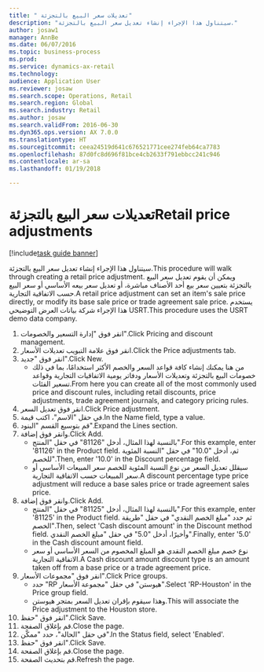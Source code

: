 ```yaml
--- 
title: " تعديلات سعر البيع بالتجزئة"
description: "سيتناول هذا الإجراء إنشاء تعديل سعر البيع بالتجزئة."
author: josaw1
manager: AnnBe
ms.date: 06/07/2016
ms.topic: business-process
ms.prod: 
ms.service: dynamics-ax-retail
ms.technology: 
audience: Application User
ms.reviewer: josaw
ms.search.scope: Operations, Retail
ms.search.region: Global
ms.search.industry: Retail
ms.author: josaw
ms.search.validFrom: 2016-06-30
ms.dyn365.ops.version: AX 7.0.0
ms.translationtype: HT
ms.sourcegitcommit: ceea24519d641c676521771cee274feb64ca7783
ms.openlocfilehash: 87d0fc8d696f81bce4cb2633f791ebbcc241c946
ms.contentlocale: ar-sa
ms.lasthandoff: 01/19/2018

---
```

# <a name="retail-price-adjustments"></a><span data-ttu-id="07c2a-103"> تعديلات سعر البيع بالتجزئة</span><span class="sxs-lookup"><span data-stu-id="07c2a-103">Retail price adjustments</span></span>

[!include[task guide banner](../includes/task-guide-banner.md)]

<span data-ttu-id="07c2a-104">سيتناول هذا الإجراء إنشاء تعديل سعر البيع بالتجزئة.</span><span class="sxs-lookup"><span data-stu-id="07c2a-104">This procedure will walk through creating a retail price adjustment.</span></span> <span data-ttu-id="07c2a-105">ويمكن أن يقوم تعديل سعر البيع بالتجزئة بتعيين سعر بيع أحد الأصناف مباشرة، أو تعديل سعر بيعه الأساسي أو سعر البيع حسب الاتفاقية التجارية.</span><span class="sxs-lookup"><span data-stu-id="07c2a-105">A retail price adjustment can set an item's sale price directly, or modify its base sale price or trade agreement sale price.</span></span> <span data-ttu-id="07c2a-106">يستخدم هذا الإجراء شركة بيانات العرض التوضيحي USRT.</span><span class="sxs-lookup"><span data-stu-id="07c2a-106">This procedure uses the USRT demo data company.</span></span>

1. <span data-ttu-id="07c2a-107">انقر فوق "إدارة التسعير والخصومات".</span><span class="sxs-lookup"><span data-stu-id="07c2a-107">Click Pricing and discount management.</span></span>
2. <span data-ttu-id="07c2a-108">انقر فوق علامة التبويب تعديلات الأسعار.</span><span class="sxs-lookup"><span data-stu-id="07c2a-108">Click the Price adjustments tab.</span></span>
3. <span data-ttu-id="07c2a-109">انقر فوق "جديد".</span><span class="sxs-lookup"><span data-stu-id="07c2a-109">Click New.</span></span>
    * <span data-ttu-id="07c2a-110">من هنا يمكنك إنشاء كافة قواعد السعر والخصم الأكثر استخدامًا، بما في ذلك خصومات البيع بالتجزئة وتعديلات الأسعار ودفاتر يومية الاتفاقيات التجارية وقواعد تسعير الفئات.</span><span class="sxs-lookup"><span data-stu-id="07c2a-110">From here you can create all of the most commonly used price and discount rules, including retail discounts, price adjustments, trade agreement journals, and category pricing rules.</span></span>  
4. <span data-ttu-id="07c2a-111">انقر فوق تعديل السعر.</span><span class="sxs-lookup"><span data-stu-id="07c2a-111">Click Price adjustment.</span></span>
5. <span data-ttu-id="07c2a-112">في حقل "الاسم"، اكتب قيمة.</span><span class="sxs-lookup"><span data-stu-id="07c2a-112">In the Name field, type a value.</span></span>
6. <span data-ttu-id="07c2a-113">قم بتوسيع القسم "البنود".</span><span class="sxs-lookup"><span data-stu-id="07c2a-113">Expand the Lines section.</span></span>
7. <span data-ttu-id="07c2a-114">وانقر فوق إضافة.</span><span class="sxs-lookup"><span data-stu-id="07c2a-114">Click Add.</span></span>
    * <span data-ttu-id="07c2a-115">بالنسبة لهذا المثال، أدخل "81126" في حقل "المنتج".</span><span class="sxs-lookup"><span data-stu-id="07c2a-115">For this example, enter '81126' in the Product field.</span></span>    <span data-ttu-id="07c2a-116">ثم، أدخل "10.0" في حقل "‏‫النسبة المئوية‬ للخصم‬".</span><span class="sxs-lookup"><span data-stu-id="07c2a-116">Then, enter '10.0' in the Discount percentage field.</span></span>  
    * <span data-ttu-id="07c2a-117">سيقلل تعديل السعر من نوع ‏‫النسبة المئوية للخصم سعر المبيعات الأساسي أو سعر المبيعات حسب الاتفاقية التجارية‬.</span><span class="sxs-lookup"><span data-stu-id="07c2a-117">A discount percentage type price adjustment will reduce a base sales price or trade agreement sales price.</span></span>  
8. <span data-ttu-id="07c2a-118">وانقر فوق إضافة.</span><span class="sxs-lookup"><span data-stu-id="07c2a-118">Click Add.</span></span>
    * <span data-ttu-id="07c2a-119">بالنسبة لهذا المثال، أدخل "81125" في حقل "المنتج".</span><span class="sxs-lookup"><span data-stu-id="07c2a-119">For this example, enter '81125' in the Product field.</span></span>    <span data-ttu-id="07c2a-120">ثم حدد "مبلغ الخصم النقدي" في حقل "طريقة الخصم".</span><span class="sxs-lookup"><span data-stu-id="07c2a-120">Then, select 'Cash discount amount' in the Discount method field.</span></span>    <span data-ttu-id="07c2a-121">وأخيرًا، أدخل "5.0" في حقل "‏‫مبلغ الخصم النقدي‬".</span><span class="sxs-lookup"><span data-stu-id="07c2a-121">Finally, enter '5.0' in the Cash discount amount field.</span></span>  
    * <span data-ttu-id="07c2a-122">نوع خصم مبلغ الخصم النقدي هو المبلغ المخصوم من السعر الأساسي أو سعر الاتفاقية التجارية.</span><span class="sxs-lookup"><span data-stu-id="07c2a-122">A Cash discount amount discount type is an amount taken off from a base price or a trade agreement price.</span></span>  
9. <span data-ttu-id="07c2a-123">انقر فوق "مجموعات الأسعار".</span><span class="sxs-lookup"><span data-stu-id="07c2a-123">Click Price groups.</span></span>
    * <span data-ttu-id="07c2a-124">حدد "RP هيوستن" في حقل "مجموعة الأسعار".</span><span class="sxs-lookup"><span data-stu-id="07c2a-124">Select 'RP-Houston' in the Price group field.</span></span>  
    * <span data-ttu-id="07c2a-125">وهذا سيقوم بإقران تعديل السعر بمتجر هيوستن.</span><span class="sxs-lookup"><span data-stu-id="07c2a-125">This will associate the Price adjustment to the Houston store.</span></span>  
10. <span data-ttu-id="07c2a-126">انقر فوق "حفظ".</span><span class="sxs-lookup"><span data-stu-id="07c2a-126">Click Save.</span></span>
11. <span data-ttu-id="07c2a-127">قم بإغلاق الصفحة.</span><span class="sxs-lookup"><span data-stu-id="07c2a-127">Close the page.</span></span>
12. <span data-ttu-id="07c2a-128">في حقل "الحالة"، حدد "ممكَّن".</span><span class="sxs-lookup"><span data-stu-id="07c2a-128">In the Status field, select 'Enabled'.</span></span>
13. <span data-ttu-id="07c2a-129">انقر فوق "حفظ".</span><span class="sxs-lookup"><span data-stu-id="07c2a-129">Click Save.</span></span>
14. <span data-ttu-id="07c2a-130">قم بإغلاق الصفحة.</span><span class="sxs-lookup"><span data-stu-id="07c2a-130">Close the page.</span></span>
15. <span data-ttu-id="07c2a-131">قم بتحديث الصفحة.</span><span class="sxs-lookup"><span data-stu-id="07c2a-131">Refresh the page.</span></span>


